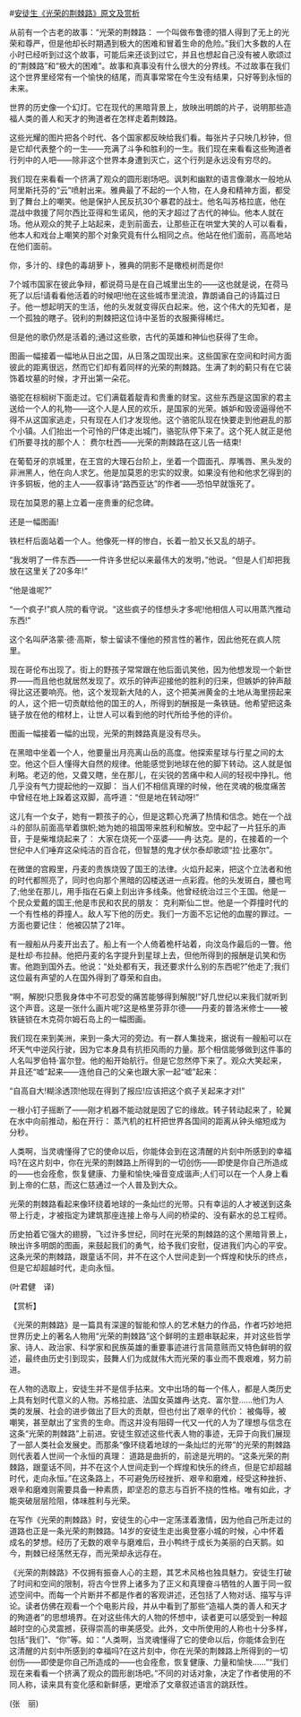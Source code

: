 #[安徒生《光荣的荆棘路》原文及赏析](https://www.vrrw.net/wx/12012.html)

从前有一个古老的故事：“光荣的荆棘路： 一个叫做布鲁德的猎人得到了无上的光荣和尊严，但是他却长时期遇到极大的困难和冒着生命的危险。”我们大多数的人在小时已经听到过这个故事，可能后来还谈到过它，并且也想起自己没有被人歌颂过的“荆棘路”和“极大的困难”。故事和真事没有什么很大的分界线。不过故事在我们这个世界里经常有一个愉快的结尾，而真事常常在今生没有结果，只好等到永恒的未来。

世界的历史像一个幻灯。它在现代的黑暗背景上，放映出明朗的片子，说明那些造福人类的善人和天才的殉道者在怎样走着荆棘路。

这些光耀的图片把各个时代、各个国家都反映给我们看。每张片子只映几秒钟，但是它却代表整个的一生——充满了斗争和胜利的一生。我们现在来看看这些殉道者行列中的人吧——除非这个世界本身遭到灭亡，这个行列是永远没有穷尽的。

我们现在来看看一个挤满了观众的圆形剧场吧。讽刺和幽默的语言像潮水一般地从阿里斯托芬的“云”喷射出来。雅典最了不起的一个人物，在人身和精神方面，都受到了舞台上的嘲笑。他是保护人民反抗30个暴君的战士。他名叫苏格拉底，他在混战中救援了阿尔西比亚得和生诺风，他的天才超过了古代的神仙。他本人就在场。他从观众的凳子上站起来，走到前面去，让那些正在哄堂大笑的人可以看看，他本人和戏台上嘲笑的那个对象究竟有什么相同之点。他站在他们面前，高高地站在他们面前。



你，多汁的、绿色的毒胡萝卜，雅典的阴影不是橄榄树而是你!

7个城市国家在彼此争辩，都说荷马是在自己城里出生的——这也就是说，在荷马死了以后!请看看他活着的时候吧!他在这些城市里流浪，靠朗诵自己的诗篇过日子。他一想起明天的生活，他的头发就变得灰白起来。他，这个伟大的先知者，是一个孤独的瞎子。锐利的荆棘把这位诗中圣哲的衣服撕得稀烂。

但是他的歌仍然是活着的;通过这些歌，古代的英雄和神仙也获得了生命。

图画一幅接着一幅地从日出之国，从日落之国现出来。这些国家在空间和时间方面彼此的距离很远，然而它们却有着同样的光荣的荆棘路。生满了刺的蓟只有在它装饰着坟墓的时候，才开出第一朵花。

骆驼在棕榈树下面走过。它们满载着靛青和贵重的财宝。这些东西是这国家的君主送给一个人的礼物——这个人是人民的欢乐，是国家的光荣。嫉妒和毁谤逼得他不得不从这国家逃走，只有现在人们才发现他。这个骆驼队现在快要走到他避乱的那个小镇。人们抬出一个可怜的尸体走出城门，骆驼队停下来了。这个死人就正是他们所要寻找的那个人： 费尔杜西——光荣的荆棘路在这儿告一结束!

在葡萄牙的京城里，在王宫的大理石台阶上，坐着一个圆面孔、厚嘴唇、黑头发的非洲黑人，他在向人求乞。他是加莫恩的忠实的奴隶。如果没有他和他求乞得到的许多铜板，他的主人——叙事诗“路西亚达”的作者——恐怕早就饿死了。

现在加莫恩的墓上立着一座贵重的纪念碑。

还是一幅图画!

铁栏杆后面站着一个人。他像死一样的惨白，长着一脸又长又乱的胡子。

“我发明了一件东西——一件许多世纪以来最伟大的发明，”他说。“但是人们却把我放在这里关了20多年!”

“他是谁呢?”

“一个疯子!”疯人院的看守说。“这些疯子的怪想头才多呢!他相信人可以用蒸汽推动东西!”

这个名叫萨洛蒙·德·高斯，黎士留读不懂他的预言性的著作，因此他死在疯人院里。

现在哥伦布出现了。街上的野孩子常常跟在他后面讥笑他，因为他想发现一个新世界——而且他也就居然发现了。欢乐的钟声迎接他的胜利的归来，但嫉妒的钟声敲得比这还要响亮。他，这个发现新大陆的人，这个把美洲黄金的土地从海里捞起来的人，这个把一切贡献给他的国王的人，所得到的酬报是一条铁链。他希望把这条链子放在他的棺材上，让世人可以看到他的时代所给予他的评价。

图画一幅接着一幅的出现，光荣的荆棘路真是没有尽头。

在黑暗中坐着一个人，他要量出月亮离山岳的高度。他探索星球与行星之间的太空。他这个巨人懂得大自然的规律。他能感觉到地球在他的脚下转动。这人就是伽利略。老迈的他，又聋又瞎，坐在那儿，在尖锐的苦痛中和人间的轻视中挣扎。他几乎没有气力提起他的一双脚： 当人们不相信真理的时候，他在灵魂的极度痛苦中曾经在地上跺着这双脚，高呼道：“但是地在转动呀!”

这儿有一个女子，她有一颗孩子的心，但是这颗心充满了热情和信念。她在一个战斗的部队前面高举着旗帜;她为她的祖国带来胜利和解放。空中起了一片狂乐的声音，于是柴堆烧起来了： 大家在烧死一个巫婆——冉·达克。是的，在接着的一个世纪中人们唾弃这朵纯洁的百合花，但智慧的鬼才伏尔泰却歌颂“拉·比塞尔”。

在微堡的宫殿里，丹麦的贵族烧毁了国王的法律。火焰升起来，把这个立法者和他的时代都照亮了，同时也向那个黑暗的囚楼送进一点彩霞。他的头发斑白，腰也弯了;他坐在那儿，用手指在石桌上刻出许多线条。他曾经统治过三个王国。他是一个民众爱戴的国王;他是市民和农民的朋友： 克利斯仙二世。他是一个莽撞时代的一个有性格的莽撞人。敌人写下他的历史。我们一方面不忘记他的血腥的罪过。一方面也要记住： 他被囚禁了21年。

有一艘船从丹麦开出去了。船上有一个人倚着桅杆站着，向汶岛作最后的一瞥。他是杜却·布拉赫。他把丹麦的名字提升到星球上去，但他所得到的报酬是讥笑和伤害。他跑到国外去。他说：“处处都有天，我还要求什么别的东西呢?”他走了;我们这位最有声望的人在国外得到了尊荣和自由。

“啊，解脱!只愿我身体中不可忍受的痛苦能够得到解脱!”好几世纪以来我们就听到这个声音。这是一张什么画片呢?这是格里芬菲尔德——丹麦的普洛米修士——被铁链锁在木克荷尔姆石岛上的一幅图画。

我们现在来到美洲，来到一条大河的旁边。有一群人集拢来，据说有一艘船可以在坏天气中逆风行驶，因为它本身具有抗拒风雨的力量。那个相信能够做到这件事的人名叫罗伯特·富尔登。他的船开始航行。但是它忽然停下来了。观众大笑起来，并且还“嘘”起来——连他自己的父亲也跟大家一起“嘘”起来：

“自高自大!糊涂透顶!他现在得到了报应!应该把这个疯子关起来才对!”

一根小钉子摇断了——刚才机器不能动就是因了它的缘故。转子转动起来了，轮翼在水中向前推动，船在开行： 蒸汽机的杠杆把世界各国间的距离从钟头缩短成为分秒。

人类啊，当灵魂懂得了它的使命以后，你能体会到在这清醒的片刻中所感到的幸福吗?在这片刻中，你在光荣的荆棘路上所得到的一切创伤——即使是你自己所造成的——也会痊愈，恢复健康、力量和愉快;噪音变成谐声;人们可以在一个人身上看到上帝的仁慈，而这仁慈通过一个人普及到大众。

光荣的荆棘路看起来像环绕着地球的一条灿烂的光带。只有幸运的人才被送到这条带上行走，才被指定为建筑那座连接上帝与人间的桥梁的、没有薪水的总工程师。

历史拍着它强大的翅膀，飞过许多世纪，同时在光荣的荆棘路的这个黑暗背景上，映出许多明朗的图画，来鼓起我们的勇气，给予我们安慰，促进我们内心的平安。这条光荣的荆棘路，跟童话不同，并不在这个人世间走到一个辉煌和快乐的终点，但是它却超越时代，走向永恒。

(叶君健　译)

【赏析】

《光荣的荆棘路》是一篇具有深邃的智能和惊人的艺术魅力的作品，作者巧妙地把世界历史上的著名人物用“光荣的荆棘路”这个鲜明的主题串联起来，并对这些哲学家、诗人、政治家、科学家和民族英雄的重要事迹进行言简意赅而又特色鲜明的叙述，最终由历史引到现实，鼓舞人们为成就伟大而光荣的事业而不畏艰难，努力前进。

在人物的选取上，安徒生并不是信手拈来。文中出场的每一个伟人，都是人类历史上具有划时代意义的人物。苏格拉底、法国女英雄冉·达克、富尔登……他们为人类的发展、社会的进步做出了巨大的贡献，但也付出了艰辛的代价： 被侮辱，被嘲笑，甚至献出了宝贵的生命。而这并没有阻碍一代又一代的人为了理想与信念在这条“光荣的荆棘路”上前进。安徒生叙述这些代表人物的事迹，无异于向我们展现了一部人类社会发展史。而那条“像环绕着地球的一条灿烂的光带”的光荣的荆棘路则代表着人世间一个永恒的真理： 道路是曲折的，前途是光明的。“这条光荣的荆棘路，跟童话不同，并不在这个人世间走到一个辉煌和快乐的终点，但是它却超越时代，走向永恒。”在这条路上，不可避免历经挫折、艰辛和磨难，经受这种挫折、艰辛和磨难则需要具备一种素质，即坚忍的意志与百折不挠的性格。唯有如此，才能突破层层险阻，体味胜利与光荣。

在写作《光荣的荆棘路》时，安徒生的心中一定荡漾着激情，因为他自己所走过的道路也正是一条光荣的荆棘路。14岁的安徒生走出奥登塞小城的时候，心中怀着成名的梦想。经历了无数的艰辛与磨难后，丑小鸭终于成长为美丽的白天鹅。如今，荆棘已经荡然无存，而光荣却永远存在。

《光荣的荆棘路》不仅拥有振奋人心的主题，其艺术风格也独具魅力。安徒生打破了时间和空间的限制，将古今世界上诸多为了正义和真理奋斗牺牲的人置于同一叙述空间中。而每一个片断并不都是作者的客观讲述，还包括了人物对话、描写与评论。读者仿佛在观看一个个电影片段，并从中看到了那些“造福人类的善人和天才的殉道者”的思想境界。在对这些伟大的人物的怀想中，读者更可以感受到一种超越时空的心灵震撼，获得崇高的审美感受。此外，文中所使用的人称也十分多样，包括“我们”、“你”等。如：“人类啊，当灵魂懂得了它的使命以后，你能体会到在这清醒的片刻中所感到的幸福吗?在这片刻中，你在光荣的荆棘路上所得到的一切创伤——即使是你自己所造成的——也会痊愈，恢复健康、力量和愉快……”“我们现在来看看一个挤满了观众的圆形剧场吧。”不同的对话对象，决定了作者使用的不同人称，读来具有变化感和新鲜感，更增添了文章叙述语言的跳跃性。

(张　丽)

